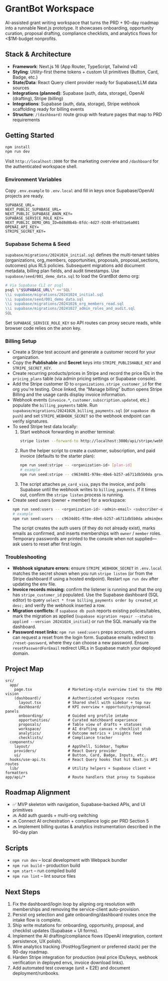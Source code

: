 # GrantBot Workspace

AI-assisted grant writing workspace that turns the PRD + 90-day roadmap into a runnable Next.js prototype. It showcases onboarding, opportunity curation, proposal drafting, compliance checklists, and analytics flows for <$1M-budget nonprofits.

## Stack & Architecture
- **Framework**: Next.js 16 (App Router, TypeScript, Tailwind v4)
- **Styling**: Utility-first theme tokens + custom UI primitives (Button, Card, Badge, etc.)
- **State/Data**: React Query client provider ready for Supabase/LLM data sources
- **Integrations (planned)**: Supabase (auth, data, storage), OpenAI (drafting), Stripe (billing)
 - **Integrations**: Supabase (auth, data, storage), Stripe webhook scaffolding ready for billing events
- **Structure**: `/(dashboard)` route group with feature pages that map to PRD requirements

## Getting Started
```bash
npm install
npm run dev
```
Visit `http://localhost:3000` for the marketing overview and `/dashboard` for the authenticated workspace shell.

### Environment Variables
Copy `.env.example` to `.env.local` and fill in keys once Supabase/OpenAI projects are ready.
```
SUPABASE_URL=
NEXT_PUBLIC_SUPABASE_URL=
NEXT_PUBLIC_SUPABASE_ANON_KEY=
SUPABASE_SERVICE_ROLE_KEY=
NEXT_PUBLIC_DEMO_ORG_ID=8d8d0b4b-8fdc-4d27-92d8-0f4d31e6a001
OPENAI_API_KEY=
STRIPE_SECRET_KEY=
```

### Supabase Schema & Seed
`supabase/migrations/20241024_initial.sql` defines the multi-tenant tables (organizations, org_members, opportunities, proposals, proposal_sections, outcomes) plus RLS policies. Subsequent migrations add document metadata, billing plan fields, and audit timestamps. Use `supabase/seed/001_demo_data.sql` to load the GrantBot demo org:
```bash
# Via Supabase CLI or psql
psql \"$SUPABASE_URL\" <<'SQL'
\\i supabase/migrations/20241024_initial.sql
\\i supabase/seed/001_demo_data.sql
\\i supabase/migrations/20241026_org_members_read.sql
\\i supabase/migrations/20241027_admin_roles_and_audit.sql
SQL
```
Set `SUPABASE_SERVICE_ROLE_KEY` so API routes can proxy secure reads, while browser code relies on the anon key.

### Billing Setup
- Create a Stripe test account and generate a customer record for your organization.
- Copy the **Publishable** and **Secret** keys into `STRIPE_PUBLISHABLE_KEY` and `STRIPE_SECRET_KEY`.
- Create recurring products/prices in Stripe and record the price IDs in the `pricing_plans` table (via admin pricing settings or Supabase console).
- Add the Stripe customer ID to `organizations.stripe_customer_id` for the org you're testing. Once linked, the “Manage billing” button opens Stripe Billing and the usage cards display invoice information.
- Webhook events (`invoice.*`, `customer.subscription.updated`, etc.) populate the `billing_payments` table. Run `supabase/migrations/20241026_billing_payments.sql` (or `supabase db push`) and set `STRIPE_WEBHOOK_SECRET` so the webhook endpoint can verify signatures.
- To seed Stripe test data locally:
  1. Start webhook forwarding in another terminal:
     ```bash
     stripe listen --forward-to http://localhost:3000/api/stripe/webhook
     ```
  2. Run the helper script to create a customer, subscription, and paid invoice (defaults to the starter plan):
     ```bash
     npm run seed:stripe -- <organization-id> [plan-id]
     # example
     npm run seed:stripe -- c9634d01-978e-40e6-b257-a6711db5b0da growth
     ```
  3. The script attaches `pm_card_visa`, pays the invoice, and polls Supabase until the webhook writes to `billing_payments`. If it times out, confirm the `stripe listen` process is running.
- Create seed users (owner + member) for a workspace:
  ```bash
  npm run seed:users -- <organization-id> <admin-email> <subscriber-email> [admin-password] [subscriber-password]
  # example
  npm run seed:users -- c9634d01-978e-40e6-b257-a6711db5b0da admin@example.com user@example.com
  ```
  The script creates the auth users (if they do not already exist), marks emails as confirmed, and inserts memberships with `owner` / `member` roles. Temporary passwords are printed to the console when not supplied—ask users to reset after first login.

### Troubleshooting
- **Webhook signature errors:** ensure `STRIPE_WEBHOOK_SECRET` in `.env.local` matches the secret shown when you run `stripe listen` (or from the Stripe dashboard if using a hosted endpoint). Restart `npm run dev` after updating the env file.
- **Invoice records missing:** confirm the listener is running and that the org has `stripe_customer_id` populated. Use the Supabase dashboard (SQL editor) to query `select * from billing_payments order by created_at desc;` and verify the webhook inserted a row.
- **Migration conflicts:** if `supabase db push` reports existing policies/tables, mark the migration as applied (`supabase migration repair --status applied --version 20241024_initial`) or run the SQL manually via the dashboard.
- **Password reset links:** `npm run seed:users` preps accounts, and users can request a reset from the login form. Supabase emails redirect to `/reset-password`, where they can choose a new password. Ensure `resetPasswordForEmail` redirect URLs in Supabase match your deployed domain.

## Project Map
```
src/
  app/
    page.tsx                # Marketing-style overview tied to the PRD vision
    (dashboard)/            # Authenticated workspace routes
      layout.tsx            # Shared shell with sidebar + top nav
      dashboard/            # KPI overview + opportunity/proposal panels
      onboarding/           # Guided org profile intake
      opportunities/        # Curated matchboard experience
      proposals/            # Table view of drafts + statuses
      workspace/            # AI drafting canvas + checklist stub
      analytics/            # Outcome metrics + insights feed
      checklists/           # Compliance tracker
  components/
    layout/                 # AppShell, Sidebar, TopNav
    providers/              # React Query provider
    ui/                     # Button, Card, Badge, Inputs, etc.
  hooks/use-api.ts          # React Query hooks that hit Next.js API routes
  lib/                      # Utility helpers + Supabase client + formatters
app/api/*                   # Route handlers that proxy to Supabase
```

## Roadmap Alignment
- ✅ MVP skeleton with navigation, Supabase-backed APIs, and UI primitives
- 🔜 Add auth guards + multi-org switching
- 🔜 Connect AI orchestration + compliance logic per PRD Section 5
- 🔜 Implement billing quotas & analytics instrumentation described in the 90-day plan

## Scripts
- `npm run dev` – local development with Webpack bundler
- `npm run build` – production build
- `npm start` – run compiled build
- `npm run lint` – lint source files

## Next Steps
1. Fix the dashboard/login loop by aligning org resolution with memberships and removing the service-client auto-provision.
2. Persist org selection and gate onboarding/dashboard routes once the intake flow is complete.
3. Ship write mutations for onboarding, opportunity, proposal, and checklist updates (Supabase + UI forms).
4. Implement the AI drafting/compliance flows (OpenAI integration, content persistence, UX polish).
5. Wire analytics tracking (PostHog/Segment or preferred stack) per the 90-day roadmap.
6. Harden Stripe integration for production (real price IDs/keys, webhook verification in deployed envs, invoice download links).
7. Add automated test coverage (unit + E2E) and document deployment/runbooks.
